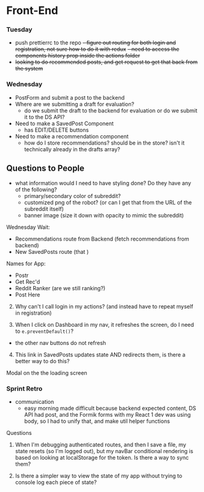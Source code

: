 # Front-End

### Tuesday

- push prettierrc to the repo
  ~~- figure out routing for both login and registration, not sure how to do it with redux~~
  ~~- need to access the components history prop inside the actions folder~~
- ~~looking to do recommended posts, and get request to get that back from the system~~

### Wednesday

- PostForm and submit a post to the backend
- Where are we submitting a draft for evaluation?
  - do we submit the draft to the backend for evaluation or do we submit it to the DS API?
- Need to make a SavedPost Component
  - has EDIT/DELETE buttons
- Need to make a recommendation component
  - how do I store recommendations? should be in the store? isn't it technically already in the drafts array?

## Questions to People

- what information would I need to have styling done? Do they have any of the following?
  - primary/secondary color of subreddit?
  - customized png of the robot? (or can I get that from the URL of the subreddit itself)
  - banner image (size it down with opacity to mimic the subreddit)

Wednesday Wait:

- Recommendations route from Backend (fetch recommendations from backend)
- New SavedPosts route (that )

Names for App:

- Postr
- Get Rec'd
- Reddit Ranker (are we still ranking?)
- Post Here

2. Why can't I call login in my actions? (and instead have to repeat myself in registration)

3. When I click on Dashboard in my nav, it refreshes the screen, do I need to `e.preventDefault()`?

- the other nav buttons do not refresh

4. This link in SavedPosts updates state AND redirects them, is there a better way to do this?

Modal on the the loading screen

### Sprint Retro

- communication
  - easy morning made difficult because backend expected content, DS API had post, and the Formik forms with my React 1 dev was using body, so I had to unify that, and make util helper functions

Questions

1. When I'm debugging authenticated routes, and then I save a file, my state resets (so I'm logged out), but my navBar conditional rendering is based on looking at localStorage for the token. Is there a way to sync them?

2. Is there a simpler way to view the state of my app without trying to console log each piece of state?
